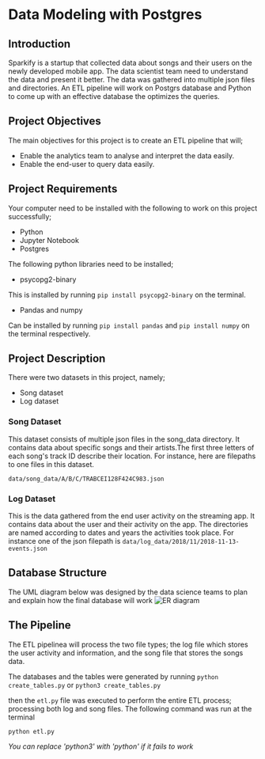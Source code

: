 # Data Modeling with Postgres
## Introduction 
Sparkify is a startup that collected data about songs and their users on the newly developed mobile app. The data scientist team need to understand the data and present it better. The data was gathered into multiple json files and directories. An ETL pipeline will work on Postgrs database and Python to come up with an effective database the optimizes the queries. 

## Project Objectives 
The main objectives for this project is to create an ETL pipeline that will;
* Enable the analytics team to analyse and interpret the data easily. 
* Enable the end-user to query data easily. 

## Project Requirements
Your computer need to be installed with the following to work on this project successfully;
* Python
* Jupyter Notebook
* Postgres

The following python libraries need to be installed;
 * psycopg2-binary

This is installed by running ```pip install psycopg2-binary``` on the terminal. 

* Pandas and numpy

Can be installed by running ```pip install pandas``` and ```pip install numpy``` on the terminal respectively. 

## Project Description 
There were two datasets in this project, namely;
* Song dataset
* Log dataset

### Song Dataset 
This dataset consists of multiple json files in the song_data directory. It contains data about specific songs and their artists.The first three letters of each song's track ID describe their location. For instance, here are filepaths to one files in this dataset.

```data/song_data/A/B/C/TRABCEI128F424C983.json```

### Log Dataset
This is the data gathered from the end user activity on the streaming app. It contains data about the user and their activity on the app. The directories are named according to dates and years the activities took place. For instance one of the json filepath is 
```data/log_data/2018/11/2018-11-13-events.json```

## Database Structure 
The UML diagram below was designed by the data science teams to plan and explain how the final database will work
![ER diagram](UML.png)



## The Pipeline
The ETL pipelinea will process the two file types; the log file which stores the user activity and information, and the song file that stores the songs data. 

The databases and the tables were generated by running ```python create_tables.py``` or ```python3 create_tables.py```

then the `etl.py` file was executed to perform the entire ETL process; processing both log and song files. The following command was run at the terminal 
```
python etl.py
```
 
 *You can replace 'python3' with 'python' if it fails to work*